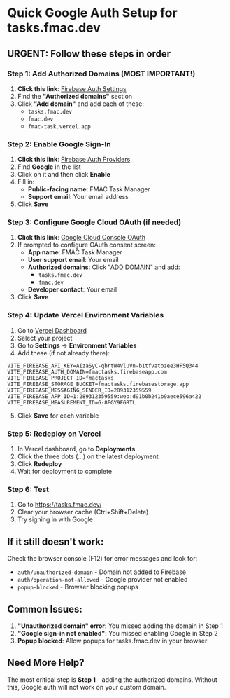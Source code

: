 # Quick Google Auth Setup for tasks.fmac.dev

## URGENT: Follow these steps in order

### Step 1: Add Authorized Domains (MOST IMPORTANT!)

1. **Click this link**: [Firebase Auth Settings](https://console.firebase.google.com/u/0/project/fmactasks/authentication/settings)
2. Find the **"Authorized domains"** section
3. Click **"Add domain"** and add each of these:
   - `tasks.fmac.dev`
   - `fmac.dev`
   - `fmac-task.vercel.app`

### Step 2: Enable Google Sign-In

1. **Click this link**: [Firebase Auth Providers](https://console.firebase.google.com/u/0/project/fmactasks/authentication/providers)
2. Find **Google** in the list
3. Click on it and then click **Enable**
4. Fill in:
   - **Public-facing name**: FMAC Task Manager
   - **Support email**: Your email address
5. Click **Save**

### Step 3: Configure Google Cloud OAuth (if needed)

1. **Click this link**: [Google Cloud Console OAuth](https://console.cloud.google.com/apis/credentials/consent?project=fmactasks)
2. If prompted to configure OAuth consent screen:
   - **App name**: FMAC Task Manager
   - **User support email**: Your email
   - **Authorized domains**: Click "ADD DOMAIN" and add:
     - `tasks.fmac.dev`
     - `fmac.dev`
   - **Developer contact**: Your email
3. Click **Save**

### Step 4: Update Vercel Environment Variables

1. Go to [Vercel Dashboard](https://vercel.com/dashboard)
2. Select your project
3. Go to **Settings** → **Environment Variables**
4. Add these (if not already there):

```
VITE_FIREBASE_API_KEY=AIzaSyC-qbrtW4VluVn-b1tfvatozee3HF5Q344
VITE_FIREBASE_AUTH_DOMAIN=fmactasks.firebaseapp.com
VITE_FIREBASE_PROJECT_ID=fmactasks
VITE_FIREBASE_STORAGE_BUCKET=fmactasks.firebasestorage.app
VITE_FIREBASE_MESSAGING_SENDER_ID=289312359559
VITE_FIREBASE_APP_ID=1:289312359559:web:d91b0b241b9aece596a422
VITE_FIREBASE_MEASUREMENT_ID=G-8FGY9FGRTL
```

5. Click **Save** for each variable

### Step 5: Redeploy on Vercel

1. In Vercel dashboard, go to **Deployments**
2. Click the three dots (...) on the latest deployment
3. Click **Redeploy**
4. Wait for deployment to complete

### Step 6: Test

1. Go to https://tasks.fmac.dev/
2. Clear your browser cache (Ctrl+Shift+Delete)
3. Try signing in with Google

## If it still doesn't work:

Check the browser console (F12) for error messages and look for:
- `auth/unauthorized-domain` - Domain not added to Firebase
- `auth/operation-not-allowed` - Google provider not enabled
- `popup-blocked` - Browser blocking popups

## Common Issues:

1. **"Unauthorized domain" error**: You missed adding the domain in Step 1
2. **"Google sign-in not enabled"**: You missed enabling Google in Step 2
3. **Popup blocked**: Allow popups for tasks.fmac.dev in your browser

## Need More Help?

The most critical step is **Step 1** - adding the authorized domains. Without this, Google auth will not work on your custom domain.
